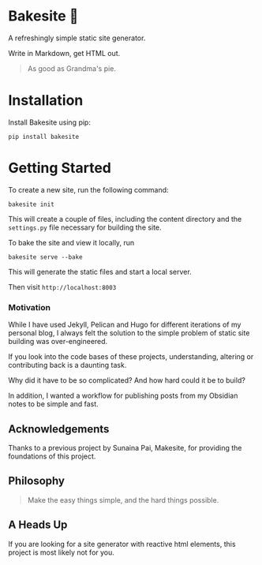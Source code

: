 # Bakesite :pie:

A refreshingly simple static site generator. 

Write in Markdown, get HTML out.

> As good as Grandma's pie.

# Installation
Install Bakesite using pip:

```
pip install bakesite
```

# Getting Started
To create a new site, run the following command:

```
bakesite init
```

This will create a couple of files, including the content directory and the `settings.py` file necessary for building the site. 

To bake the site and view it locally, run

```
bakesite serve --bake
```

This will generate the static files and start a local server.

Then visit `http://localhost:8003`


### Motivation

While I have used Jekyll, Pelican and Hugo for different iterations of my personal blog, I always felt the solution to the simple problem of static site building was over-engineered.

If you look into the code bases of these projects, understanding, altering or contributing back is a daunting task. 

Why did it have to be so complicated? And how hard could it be to build?

In addition, I wanted a workflow for publishing posts from my Obsidian notes to be simple and fast. 

## Acknowledgements

Thanks to a previous project by Sunaina Pai, Makesite, for providing the foundations of this project. 

## Philosophy

> Make the easy things simple, and the hard things possible.

## A Heads Up

If you are looking for a site generator with reactive html elements, this project is most likely not for you. 